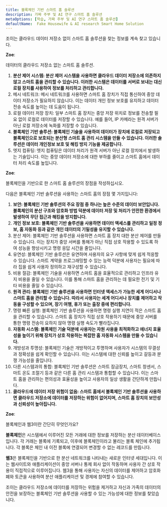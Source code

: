 ```yaml
---
title: 블록체인 기반 스마트 홈 솔루션
description: 가짜 주부 및 AI 연구 스마트 홈 솔루션
metaOptions: [학습, 가짜 주부 및 AI 연구 스마트 홈 솔루션]
defaultName:  Fake Housewife & AI research Smart Home Solution
---
```


<RoboAcademyText fWeight="600">
조이는 클라우드 데이터 저장소 없이 스마트 홈 솔루션을 찾는 정보를 계속 찾고 있습니다.
</RoboAcademyText>

<RoboAcademyDialog>

**Zoe**:

데이터의 클라우드 저장소 없는 스마트 홈 솔루션.
</RoboAcademyDialog>

<RoboAcademyDialog>

<ChatGPT/>

1. **분산 제어 시스템: 분산 제어 시스템을 사용하면 클라우드 데이터 저장소에 의존하지 않고 스마트 홈을 관리할 수 있습니다. 이러한 시스템은 데이터를 서버로 보내는 대신 로컬 장치를 사용하여 정보를 처리하고 관리합니다.**
2. 메시 네트워크: 메시 네트워크를 사용하면 스마트 홈 장치가 직접 통신하여 중앙 데이터 저장소가 필요하지 않습니다. 이는 데이터 개인 정보 보호를 유지하고 데이터 전송 속도를 높이는 데 도움이 됩니다.
3. 로컬 데이터 저장 장치: 일부 스마트 홈 장치는 중앙 저장 위치로 정보를 전송할 필요 없이 로컬로 데이터를 저장할 수 있습니다. 예를 들어, IP 카메라는 원격 서버가 아닌 로컬 저장소에 녹화를 저장할 수 있습니다.
4. **블록체인 기반 솔루션: 블록체인 기술을 사용하여 데이터가 장치에 로컬로 저장되고 블록체인으로 보호되는 분산형 스마트 홈 관리 시스템을 만들 수 있습니다. 이러한 솔루션은 데이터 개인정보 보호 및 해킹 방지 기능을 제공합니다.**
5. 엣지 컴퓨팅: 엣지 컴퓨팅은 데이터 처리가 원격 서버가 아닌 로컬 장치에서 발생하는 기술입니다. 이는 중앙 데이터 저장소에 대한 부하를 줄이고 스마트 홈에서 데이터 처리 속도를 높입니다.

</RoboAcademyDialog>

<RoboAcademyDialog>

**Zoe**:

블록체인을 기반으로 한 스마트 홈 솔루션의 장점을 작성하십시오.

</RoboAcademyDialog>

<RoboAcademyDialog>

<ChatGPT/>

다음은 블록체인 기반 솔루션을 사용하는 스마트 홈의 장점 몇 가지입니다:

1. **보안: 블록체인 기반 솔루션의 주요 장점 중 하나는 높은 수준의 데이터 보안입니다. 블록체인의 분산 구조와 암호화 방법 덕분에 데이터 저장 및 처리가 안전한 환경에서 발생하여 무단 접근과 해킹을 방지합니다.**
2. **개인 정보 보호: 블록체인 기반 솔루션을 사용하면 데이터 액세스를 관리하고 일정 정보, 홈 자동화 등과 같은 개인 데이터의 기밀성을 유지할 수 있습니다.**
3. 분산 제어: 블록체인 기반 솔루션을 사용하면 스마트 홈 장치 대한 분산 제어를 만들 수 있습니다. 이는 장치가 중앙 서버를 통해가 아닌 직접 상호 작용할 수 있도록 하여 성능을 향상시키고 명령 응답 시간을 줄입니다.
4. 유연성: 블록체인 기반 솔루션은 유연하며 사용자의 요구 사항에 맞게 쉽게 적응할 수 있습니다. 스마트 계약을 프로그래밍할 수 있는 능력 덕분에 사용자는 필요에 따라 집을 쉽게 사용자 정의하고 재구성할 수 있습니다.
5. 비용 절감: 블록체인 기술을 사용하면 스마트 홈을 효율적으로 관리하고 인프라 유지 비용을 줄일 수 있습니다. 이를 통해 스마트 홈을 관리하는 데 필요한 전기 및 기타 비용을 줄일 수 있습니다.
6. **원격 관리: 블록체인 기반 솔루션을 사용하면 인터넷 액세스가 가능한 세계 어디서나 스마트 홈을 관리할 수 있습니다. 따라서 사용자는 세계 어디서나 장치를 제어하고 작동을 구성할 수 있으며, 장기 여행, 휴가 또는 출장 중에 편리합니다.**
7. 명령 빠른 실행: 블록체인 기반 솔루션을 사용하면 명령 실행 지연이 적은 스마트 홈을 관리할 수 있습니다. 스마트 홈 장치가 직접 상호 작용하기 때문에 중앙 서버를 통한 명령 전송이 요하지 않아 명령 실행 속도가 빨라집니다.
8. **자동화 시스템: 블록체인 기술 덕분에 사용자는 자원 사용을 최적화하고 에너지 효율성을 높이기 위해 장치가 상호 작용하는 복잡한 홈 자동화 시스템을 만들 수 있습니다.**
9. 개방성과 투명성: 블록체인 기술은 개방적이고 투명하며 사용자가 시스템의 무결성과 정확성을 쉽게 확인할 수 있습니다. 이는 시스템에 대한 신뢰를 높이고 갈등과 분쟁 가능성을 줄입니다.
10. 다른 시스템과의 통합: 블록체인 기반 솔루션은 스마트 잠금장치, 스마트 창센서, 스마트 온도 조절기 등과 같은 다른 홈 관리 시스템과 통합할 수 있습니다. 이는 스마트 홈을 관리하는 편의성과 효율성을 높이고 사용자의 일상 생활을 간단하게 만듭니다.
11. **클라우드에 데이터 저장 위험이 없음: 스마트 홈에서 블록체인 기반 솔루션을 사용하면 클라우드 저장소에 데이터를 저장하는 위험이 없어지며, 스마트 홈 장치의 보안성과 신뢰성이 높아집니다.**

</RoboAcademyDialog>

<RoboAcademyDialog>

**Zoe**:

블록체인과 웹3이란 간단히 무엇인가요?

</RoboAcademyDialog>

<RoboAcademyDialog>

<ChatGPT/>

**블록체인**은 시스템에서 이루어진 모든 거래에 대한 정보를 저장하는 분산 데이터베이스입니다. 각 거래는 블록에 기록되고, 이후에 블록체인이라고 불리는 블록 체인에 추가됩니다. 각 블록은 체인 내 이전 블록에 연결되어 변경할 수 없는 레코드를 만듭니다.

**웹3**은 블록체인을 기반으로 한 분산 네트워크를 나타내는 새로운 인터넷 세대입니다. 이는 웹사이트와 애플리케이션이 중앙 서버나 통제 회사 없이 작동하며 사용자 간 상호 작용이 직접적으로 이루어집니다. 웹3을 통해 사용자는 자신의 데이터를 제어하고 암호화폐와 토큰을 사용하여 분산 애플리케이션 및 경제에 참여할 수 있습니다.

</RoboAcademyDialog>

<RoboAcademyText>
조이는 클라우드 저장소에 데이터를 저장하는 위험을 제거하고 자신과 가족의 데이터의 안전을 보장하는 블록체인 기반 솔루션을 사용할 수 있는 가능성에 대한 정보를 찾았습니다.
</RoboAcademyText>